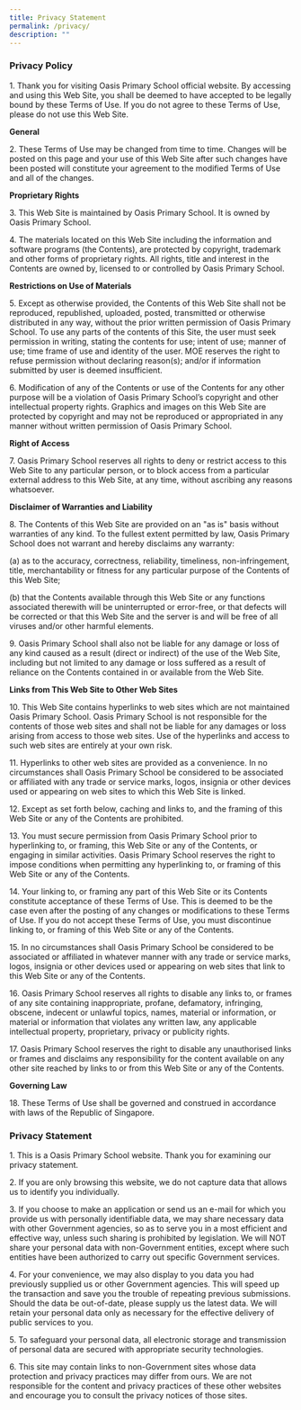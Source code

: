 ```yaml
---
title: Privacy Statement
permalink: /privacy/
description: ""
---
```

### Privacy Policy

1\. Thank you for visiting Oasis Primary School official website. By accessing and using this Web Site, you shall be deemed to have accepted to be legally bound by these Terms of Use. If you do not agree to these Terms of Use, please do not use this Web Site.

**General**

2\. These Terms of Use may be changed from time to time. Changes will be posted on this page and your use of this Web Site after such changes have been posted will constitute your agreement to the modified Terms of Use and all of the changes.

**Proprietary Rights**

3\. This Web Site is maintained by Oasis Primary School. It is owned by Oasis Primary School.

4\. The materials located on this Web Site including the information and software programs (the Contents), are protected by copyright, trademark and other forms of proprietary rights. All rights, title and interest in the Contents are owned by, licensed to or controlled by Oasis Primary School.

**Restrictions on Use of Materials**

5\. Except as otherwise provided, the Contents of this Web Site shall not be reproduced, republished, uploaded, posted, transmitted or otherwise distributed in any way, without the prior written permission of Oasis Primary School. To use any parts of the contents of this Site, the user must seek permission in writing, stating the contents for use; intent of use; manner of use; time frame of use and identity of the user. MOE reserves the right to refuse permission without declaring reason(s); and/or if information submitted by user is deemed insufficient.

6\. Modification of any of the Contents or use of the Contents for any other purpose will be a violation of Oasis Primary School’s copyright and other intellectual property rights. Graphics and images on this Web Site are protected by copyright and may not be reproduced or appropriated in any manner without written permission of Oasis Primary School.

**Right of Access**

7\. Oasis Primary School reserves all rights to deny or restrict access to this Web Site to any particular person, or to block access from a particular external address to this Web Site, at any time, without ascribing any reasons whatsoever.

**Disclaimer of Warranties and Liability**

8\. The Contents of this Web Site are provided on an "as is" basis without warranties of any kind. To the fullest extent permitted by law, Oasis Primary School does not warrant and hereby disclaims any warranty:

(a) as to the accuracy, correctness, reliability, timeliness, non-infringement, title, merchantability or fitness for any particular purpose of the Contents of this Web Site;

(b) that the Contents available through this Web Site or any functions associated therewith will be uninterrupted or error-free, or that defects will be corrected or that this Web Site and the server is and will be free of all viruses and/or other harmful elements.

9\. Oasis Primary School shall also not be liable for any damage or loss of any kind caused as a result (direct or indirect) of the use of the Web Site, including but not limited to any damage or loss suffered as a result of reliance on the Contents contained in or available from the Web Site.

**Links from This Web Site to Other Web Sites**

10\. This Web Site contains hyperlinks to web sites which are not maintained Oasis Primary School. Oasis Primary School is not responsible for the contents of those web sites and shall not be liable for any damages or loss arising from access to those web sites. Use of the hyperlinks and access to such web sites are entirely at your own risk.

11\. Hyperlinks to other web sites are provided as a convenience. In no circumstances shall Oasis Primary School be considered to be associated or affiliated with any trade or service marks, logos, insignia or other devices used or appearing on web sites to which this Web Site is linked.

12\. Except as set forth below, caching and links to, and the framing of this Web Site or any of the Contents are prohibited. 

13\. You must secure permission from Oasis Primary School prior to hyperlinking to, or framing, this Web Site or any of the Contents, or engaging in similar activities. Oasis Primary School reserves the right to impose conditions when permitting any hyperlinking to, or framing of this Web Site or any of the Contents.

14\. Your linking to, or framing any part of this Web Site or its Contents constitute acceptance of these Terms of Use. This is deemed to be the case even after the posting of any changes or modifications to these Terms of Use. If you do not accept these Terms of Use, you must discontinue linking to, or framing of this Web Site or any of the Contents.

15\. In no circumstances shall Oasis Primary School be considered to be associated or affiliated in whatever manner with any trade or service marks, logos, insignia or other devices used or appearing on web sites that link to this Web Site or any of the Contents.

16\. Oasis Primary School reserves all rights to disable any links to, or frames of any site containing inappropriate, profane, defamatory, infringing, obscene, indecent or unlawful topics, names, material or information, or material or information that violates any written law, any applicable intellectual property, proprietary, privacy or publicity rights.

17\. Oasis Primary School reserves the right to disable any unauthorised links or frames and disclaims any responsibility for the content available on any other site reached by links to or from this Web Site or any of the Contents.

**Governing Law**

18\. These Terms of Use shall be governed and construed in accordance with laws of the Republic of Singapore.

### Privacy Statement

1\. This is a Oasis Primary School website. Thank you for examining our privacy statement.

2\. If you are only browsing this website, we do not capture data that allows us to identify you individually.

3\. If you choose to make an application or send us an e-mail for which you provide us with personally identifiable data, we may share necessary data with other Government agencies, so as to serve you in a most efficient and effective way, unless such sharing is prohibited by legislation. We will NOT share your personal data with non-Government entities, except where such entities have been authorized to carry out specific Government services.

4\. For your convenience, we may also display to you data you had previously supplied us or other Government agencies. This will speed up the transaction and save you the trouble of repeating previous submissions. Should the data be out-of-date, please supply us the latest data. We will retain your personal data only as necessary for the effective delivery of public services to you.

5\. To safeguard your personal data, all electronic storage and transmission of personal data are secured with appropriate security technologies.

6\. This site may contain links to non-Government sites whose data protection and privacy practices may differ from ours. We are not responsible for the content and privacy practices of these other websites and encourage you to consult the privacy notices of those sites.